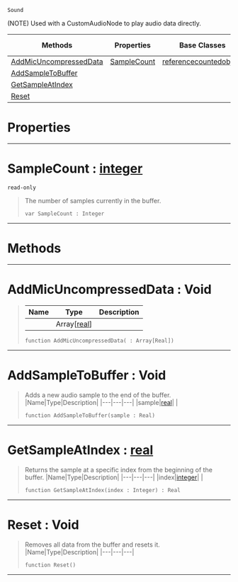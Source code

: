  `Sound`

(NOTE) Used with a CustomAudioNode to play audio data directly.

|Methods|Properties|Base Classes|Derived Classes|
|---|---|---|---|
|[ AddMicUncompressedData](soundbuffer.md#addmicuncompresseddata-v)|[ SampleCount](soundbuffer.md#samplecount-zilch-engine)|[referencecountedobject](referencecountedobject.md)| |
|[ AddSampleToBuffer](soundbuffer.md#addsampletobuffer-void)| | | |
|[ GetSampleAtIndex](soundbuffer.md#getsampleatindex-zilch-en)| | | |
|[ Reset](soundbuffer.md#reset-void)| | | |


 #  Properties


---  
 #  SampleCount : [integer](../nada_base_types/integer.md)

 `read-only`

> The number of samples currently in the buffer.
> ``` lang=cpp, name=Nada
> var SampleCount : Integer


---  
 #  Methods


---  
 #  AddMicUncompressedData : Void

> 
> |Name|Type|Description|
> |---|---|---|
> ||Array[[real](../nada_base_types/real.md)]| |
> ``` lang=cpp, name=Nada
> function AddMicUncompressedData( : Array[Real])
> ``` 


---  
 #  AddSampleToBuffer : Void

> Adds a new audio sample to the end of the buffer.
> |Name|Type|Description|
> |---|---|---|
> |sample|[real](../nada_base_types/real.md)| |
> ``` lang=cpp, name=Nada
> function AddSampleToBuffer(sample : Real)
> ``` 


---  
 #  GetSampleAtIndex : [real](../nada_base_types/real.md)

> Returns the sample at a specific index from the beginning of the buffer.
> |Name|Type|Description|
> |---|---|---|
> |index|[integer](../nada_base_types/integer.md)| |
> ``` lang=cpp, name=Nada
> function GetSampleAtIndex(index : Integer) : Real
> ``` 


---  
 #  Reset : Void

> Removes all data from the buffer and resets it.
> |Name|Type|Description|
> |---|---|---|
> ``` lang=cpp, name=Nada
> function Reset()
> ``` 


---  
 

 
